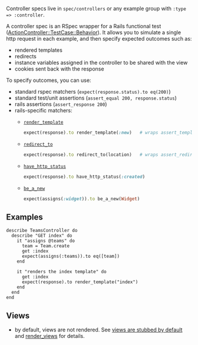 Controller specs live in `spec/controllers` or any example group with
`:type => :controller`.

A controller spec is an RSpec wrapper for a Rails functional test
([ActionController::TestCase::Behavior](https://github.com/rails/rails/blob/master/actionpack/lib/action_controller/test_case.rb)).
It allows you to simulate a single http request in each example, and then
specify expected outcomes such as:

* rendered templates
* redirects
* instance variables assigned in the controller to be shared with the view
* cookies sent back with the response

To specify outcomes, you can use:

- standard rspec matchers (`expect(response.status).to eq(200)`)
- standard test/unit assertions (`assert_equal 200, response.status`)
- rails assertions (`assert_response 200`)
- rails-specific matchers:
  - [`render_template`](matchers/render-template-matcher)

    ```ruby
    expect(response).to render_template(:new)   # wraps assert_template
    ```
  - [`redirect_to`](matchers/redirect-to-matcher)

    ```ruby
    expect(response).to redirect_to(location)   # wraps assert_redirected_to
    ```
  - [`have_http_status`](matchers/have-http-status-matcher)

    ```ruby
    expect(response).to have_http_status(:created)
    ```
  - [`be_a_new`](#)

    ```ruby
    expect(assigns(:widget)).to be_a_new(Widget)
    ```

## Examples

    describe TeamsController do
      describe "GET index" do
        it "assigns @teams" do
          team = Team.create
          get :index
          expect(assigns(:teams)).to eq([team])
        end

        it "renders the index template" do
          get :index
          expect(response).to render_template("index")
        end
      end
    end

## Views

* by default, views are not rendered. See
  [views are stubbed by default](controller-specs/views-are-stubbed-by-default) and
  [render_views](controller-specs/render-views) for details.
